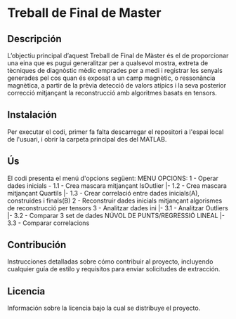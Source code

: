 # Treball de Final de Master

## Descripción

L’objectiu principal d’aquest Treball de Final de Màster és el de proporcionar una eina que es pugui generalitzar per a qualsevol mostra, extreta de tècniques de diagnòstic mèdic emprades per a medi i registrar les senyals generades pel cos quan és exposat a un camp magnètic, o ressonància magnètica, a partir de la prèvia detecció de valors atípics i la seva posterior correcció mitjançant la reconstrucció amb algoritmes basats en tensors.

## Instalación

Per executar el codi, primer fa falta descarregar el repositori a l'espai local de l'usuari, i obrir la carpeta principal des del MATLAB.
## Ús

El codi presenta el menú d'opcions següent:
MENU OPCIONS:
	1 - Operar dades inicials  - 1.1 - Crea mascara mitjançant IsOutlier
							  |- 1.2 - Crea mascara mitjançant Quartils
							  |- 1.3 - Crear correlació entre dades inicials(A), construides i finals(B)
	2 - Reconstruir dades inicials mitjançant algorismes de reconstrucció per tensors
	3 - Analitzar dades ini   |- 3.1 - Analitzar Outliers
							  |- 3.2 - Comparar 3 set de dades NÚVOL DE PUNTS/REGRESSIÓ LINEAL
							  |- 3.3 - Comparar correlacions
## Contribución

Instrucciones detalladas sobre cómo contribuir al proyecto, incluyendo cualquier guía de estilo y requisitos para enviar solicitudes de extracción.

## Licencia

Información sobre la licencia bajo la cual se distribuye el proyecto.
